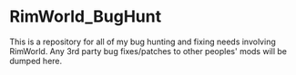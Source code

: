 # RimWorld_BugHunt
This is a repository for all of my bug hunting and fixing needs involving RimWorld. Any 3rd party bug fixes/patches to other peoples' mods will be dumped here.
